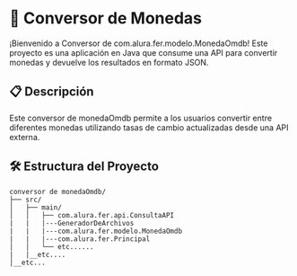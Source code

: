 # 💱 Conversor de Monedas

¡Bienvenido a Conversor de com.alura.fer.modelo.MonedaOmdb! Este proyecto es una aplicación en Java que consume una API para convertir monedas y devuelve los resultados en formato JSON.

## 📋 Descripción

Este conversor de monedaOmdb permite a los usuarios convertir entre diferentes monedas utilizando tasas de cambio actualizadas desde una API externa.

## 🛠️ Estructura del Proyecto

```plaintext
conversor de monedaOmdb/
├── src/
│   ├── main/
│   │   ├── com.alura.fer.api.ConsultaAPI
|   |   |---GeneradorDeArchivos
|   |   |---com.alura.fer.modelo.MonedaOmdb
|   |   |---com.alura.fer.Principal
│   │   └── etc......
|   |__etc....
│__etc...
